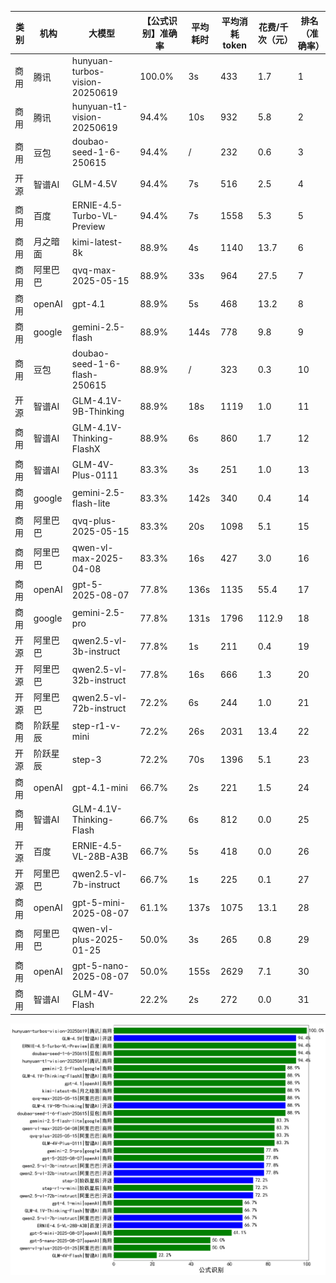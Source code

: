 
|类别|机构|大模型|【公式识别】准确率|平均耗时|平均消耗token|花费/千次（元）|排名（准确率）|
|---|---|-----|-------------------|-------|-----------|-----------|-----------|
|商用|腾讯|hunyuan-turbos-vision-20250619|100.0%|3s|433|1.7|1|
|商用|腾讯|hunyuan-t1-vision-20250619|94.4%|10s|932|5.8|2|
|商用|豆包|doubao-seed-1-6-250615|94.4%|/|232|0.6|3|
|开源|智谱AI|GLM-4.5V|94.4%|7s|516|2.5|4|
|商用|百度|ERNIE-4.5-Turbo-VL-Preview|94.4%|7s|1558|5.3|5|
|商用|月之暗面|kimi-latest-8k|88.9%|4s|1140|13.7|6|
|商用|阿里巴巴|qvq-max-2025-05-15|88.9%|33s|964|27.5|7|
|商用|openAI|gpt-4.1|88.9%|5s|468|13.2|8|
|商用|google|gemini-2.5-flash|88.9%|144s|778|9.8|9|
|商用|豆包|doubao-seed-1-6-flash-250615|88.9%|/|323|0.3|10|
|开源|智谱AI|GLM-4.1V-9B-Thinking|88.9%|18s|1119|1.0|11|
|商用|智谱AI|GLM-4.1V-Thinking-FlashX|88.9%|6s|860|1.7|12|
|商用|智谱AI|GLM-4V-Plus-0111|83.3%|3s|251|1.0|13|
|商用|google|gemini-2.5-flash-lite|83.3%|142s|340|0.4|14|
|商用|阿里巴巴|qvq-plus-2025-05-15|83.3%|20s|1098|5.1|15|
|商用|阿里巴巴|qwen-vl-max-2025-04-08|83.3%|16s|427|3.0|16|
|商用|openAI|gpt-5-2025-08-07|77.8%|136s|1135|55.4|17|
|商用|google|gemini-2.5-pro|77.8%|131s|1796|112.9|18|
|开源|阿里巴巴|qwen2.5-vl-3b-instruct|77.8%|1s|211|0.4|19|
|开源|阿里巴巴|qwen2.5-vl-32b-instruct|77.8%|16s|666|1.3|20|
|开源|阿里巴巴|qwen2.5-vl-72b-instruct|72.2%|6s|244|1.0|21|
|商用|阶跃星辰|step-r1-v-mini|72.2%|26s|2031|13.4|22|
|开源|阶跃星辰|step-3|72.2%|70s|1396|5.1|23|
|商用|openAI|gpt-4.1-mini|66.7%|2s|221|1.5|24|
|商用|智谱AI|GLM-4.1V-Thinking-Flash|66.7%|6s|812|0.0|25|
|开源|百度|ERNIE-4.5-VL-28B-A3B|66.7%|5s|418|0.0|26|
|开源|阿里巴巴|qwen2.5-vl-7b-instruct|66.7%|1s|225|0.1|27|
|商用|openAI|gpt-5-mini-2025-08-07|61.1%|137s|1075|13.1|28|
|商用|阿里巴巴|qwen-vl-plus-2025-01-25|50.0%|3s|265|0.8|29|
|商用|openAI|gpt-5-nano-2025-08-07|50.0%|155s|2629|7.1|30|
|商用|智谱AI|GLM-4V-Flash|22.2%|2s|272|0.0|31|


![lin](../pic/公式识别.png)